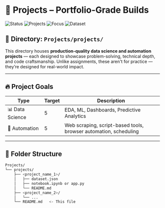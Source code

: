 # 🧠 Projects – Portfolio-Grade Builds

![Status](https://img.shields.io/badge/Phase-Execution-blue)
![Projects](https://img.shields.io/badge/Planned-10_Projects-orange)
![Focus](https://img.shields.io/badge/Focus-Data%20Science%20%26%20Automation-green)
![Dataset](https://img.shields.io/badge/Data-JSON-blue)

## 📁 Directory: `Projects/projects/`

This directory houses **production-quality data science and automation projects** — each designed to showcase problem-solving, technical depth, and code craftsmanship. Unlike assignments, these aren't for practice — they’re designed for real-world impact.

---

## 🔥 Project Goals

| Type         | Target | Description |
|--------------|--------|-------------|
| 📊 Data Science | 5 | EDA, ML, Dashboards, Predictive Analytics |
| 🤖 Automation    | 5 | Web scraping, script-based tools, browser automation, scheduling |

---

## 📂 Folder Structure

```bash
Projects/
└── projects/
    ├── <project_name_1>/
    │   ├── dataset.json
    │   ├── notebook.ipynb or app.py
    │   └── README.md
    ├── <project_name_2>/
    │   └── ...
    └── README.md   <- This file

